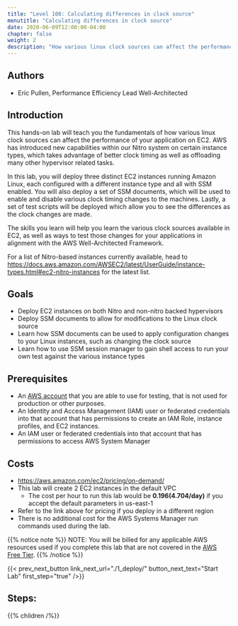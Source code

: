 ```yaml
---
title: "Level 100: Calculating differences in clock source"
menutitle: "Calculating differences in clock source"
date: 2020-06-09T12:00:00-04:00
chapter: false
weight: 2
description: "How various linux clock sources can affect the performance of your application on EC2"
---
```

## Authors
- Eric Pullen, Performance Efficiency Lead Well-Architected

## Introduction

This hands-on lab will teach you the fundamentals of how various linux clock sources can affect the performance of your application on EC2. AWS has introduced new capabilities within our Nitro system on certain instance types, which takes advantage of better clock timing as well as offloading many other hypervisor related tasks.

In this lab, you will deploy three distinct EC2 instances running Amazon Linux, each configured with a different instance type and all with SSM enabled.  You will also deploy a set of SSM documents, which will be used to enable and disable various clock timing changes to the machines. Lastly, a set of test scripts will be deployed which allow you to see the differences as the clock changes are made.

The skills you learn will help you learn the various clock sources available in EC2, as well as ways to test those changes for your applications in alignment with the AWS Well-Architected Framework.

For a list of Nitro-based instances currently available, head to https://docs.aws.amazon.com/AWSEC2/latest/UserGuide/instance-types.html#ec2-nitro-instances for the latest list.


## Goals

* Deploy EC2 instances on both Nitro and non-nitro backed hypervisors
* Deploy SSM documents to allow for modifications to the Linux clock source
* Learn how SSM documents can be used to apply configuration changes to your Linux instances, such as changing the clock source
* Learn how to use SSM session manager to gain shell access to run your own test against the various instance types


## Prerequisites

* An [AWS account](https://portal.aws.amazon.com/gp/aws/developer/registration/index.html) that you are able to use for testing, that is not used for production or other purposes.  
* An Identity and Access Management (IAM) user or federated credentials into that account that has permissions to create an IAM Role, instance profiles, and EC2 instances.
* An IAM user or federated credentials into that account that has permissions to access AWS System Manager

## Costs
- https://aws.amazon.com/ec2/pricing/on-demand/
- This lab will create 2 EC2 instances in the default VPC
  - The cost per hour to run this lab would be __$0.196 ($4.704/day)__ if you accept the default parameters in us-east-1
- Refer to the link above for pricing if you deploy in a different region
- There is no additional cost for the AWS Systems Manager run commands used during the lab.

{{% notice note %}}
NOTE: You will be billed for any applicable AWS resources used if you complete this lab that are not covered in the [AWS Free Tier](https://aws.amazon.com/free/).
{{% /notice %}}

{{< prev_next_button link_next_url="./1_deploy/" button_next_text="Start Lab" first_step="true" />}}


## Steps:
{{% children /%}}

